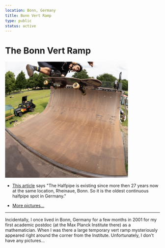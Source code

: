 ```yaml
---
location: Bonn, Germany
title: Bonn Vert Ramp
type: public
status: active
---
```


# The Bonn Vert Ramp

<img src="../../public/images/bonn.png" width="400px" height="378px"/>

- [This article](http://www.confuzine.com/2019/06/25/bonn-bash-vert-contest-2019/) says "The Halfpipe is existing since more then 27 years now at the same location, Rheinaue, Bonn. So it is the oldest continuous halfpipe spot in Germany."

- [More pictures...﻿](<- https://blog.skateboard.com.au/skateparks/germany/bonn-vert-ramp/>)[](https://blog.skateboard.com.au/skateparks/germany/bonn-vert-ramp/)

---

Incidentally, I once lived in Bonn, Germany for a few months in 2001
for my first academic postdoc (at the Max Planck Institute there)
as a mathematician. When I was there a large temporary vert ramp mysteriously
appeared right around the corner from the Institute. Unfortunately,
I don't have any pictures...
